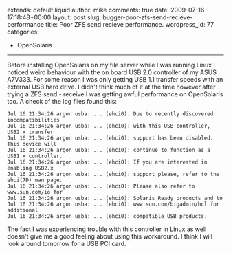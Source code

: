 extends: default.liquid
author: mike
comments: true
date: 2009-07-16 17:18:48+00:00
layout: post
slug: bugger-poor-zfs-send-recieve-performance
title: Poor ZFS send recieve performance.
wordpress_id: 77
categories:
- OpenSolaris
---

Before installing OpenSolaris on my file server while I was running Linux I
noticed weird behaviour with the on board USB 2.0 controller of my ASUS A7V333.
For some reason I was only getting USB 1.1 transfer speeds with an external USB
hard drive. I didn't think much of it at the time however after trying a ZFS
send - receive I was getting awful performance on OpenSolaris too. A check of
the log files found this:

    Jul 16 21:34:26 argon usba: ... (ehci0): Due to recently discovered incompatibilities
    Jul 16 21:34:26 argon usba: ... (ehci0): with this USB controller, USB2.x transfer
    Jul 16 21:34:26 argon usba: ... (ehci0): support has been disabled. This device will
    Jul 16 21:34:26 argon usba: ... (ehci0): continue to function as a USB1.x controller.
    Jul 16 21:34:26 argon usba: ... (ehci0): If you are interested in enabling USB2.x
    Jul 16 21:34:26 argon usba: ... (ehci0): support please, refer to the ehci(7D) man page.
    Jul 16 21:34:26 argon usba: ... (ehci0): Please also refer to www.sun.com/io for
    Jul 16 21:34:26 argon usba: ... (ehci0): Solaris Ready products and to
    Jul 16 21:34:26 argon usba: ... (ehci0): www.sun.com/bigadmin/hcl for additional
    Jul 16 21:34:26 argon usba: ... (ehci0): compatible USB products.

The fact I was experiencing trouble with this controller in Linux as
well doesn't give me a good feeling about using this workaround. I think I will
look around tomorrow for a USB PCI card.
